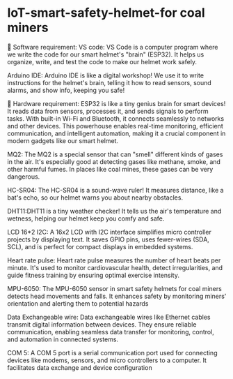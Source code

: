 # IoT-smart-safety-helmet-for coal miners
	Software requirement: 
VS code: VS Code is a computer program where we write the code for our smart helmet's "brain" (ESP32). It helps us organize, write, and test the code to make our helmet work safely.

Arduino IDE: Arduino IDE is like a digital workshop! We use it to write instructions for the helmet's brain, telling it how to read sensors, sound alarms, and show info, keeping you safe!

	Hardware requirement:
ESP32 is like a tiny genius brain for smart devices! It reads data from sensors, processes it, and sends signals to perform tasks. With built-in Wi-Fi and Bluetooth, it connects seamlessly to networks and other devices. This powerhouse enables real-time monitoring, efficient communication, and intelligent automation, making it a crucial component in modern gadgets like our smart helmet.

MQ2: The MQ2 is a special sensor that can "smell" different kinds of gases in the air. It's especially good at detecting gases like methane, smoke, and other harmful fumes. 
In places like coal mines, these gases can be very dangerous.   

HC-SR04: The HC-SR04 is a sound-wave ruler! It measures distance, like a bat's echo, so our helmet warns you about nearby obstacles.                 

DHT11:DHT11 is a tiny weather checker! It tells us the air's temperature and wetness, helping our helmet keep you comfy and safe.

LCD 16*2  I2C: A 16x2 LCD with I2C interface simplifies micro controller projects by displaying text. It saves GPIO pins, uses fewer-wires (SDA, SCL), and is perfect for compact displays in embedded systems.

Heart rate pulse: Heart rate pulse measures the number of heart beats per minute. It's used to monitor cardiovascular health, detect irregularities, and guide fitness training by ensuring optimal exercise intensity.                                     

MPU-6050: The MPU-6050 sensor in smart safety helmets for coal miners detects head movements and falls. It enhances safety by monitoring miners' orientation and alerting them to potential hazards                                                              

Data Exchangeable wire: Data exchangeable wires like Ethernet cables transmit digital information between devices. They ensure reliable communication, enabling seamless data transfer for monitoring, control, and automation in connected systems.

COM 5: A COM 5 port is a serial communication port used for connecting devices like modems, sensors, and micro controllers to a computer. It facilitates data exchange and device configuration
